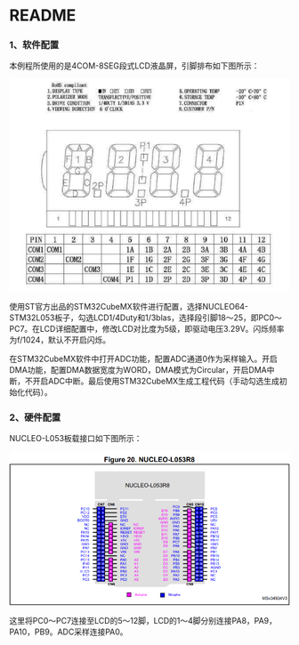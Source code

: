 # README

### 1、软件配置

本例程所使用的是4COM-8SEG段式LCD液晶屏，引脚排布如下图所示：

![](SEG_LCD.PNG)

使用ST官方出品的STM32CubeMX软件进行配置，选择NUCLEO64-STM32L053板子，勾选LCD1/4Duty和1/3blas，选择段引脚18～25，即PC0～PC7。在LCD详细配置中，修改LCD对比度为5级，即驱动电压3.29V。闪烁频率为f/1024，默认不开启闪烁。

在STM32CubeMX软件中打开ADC功能，配置ADC通道0作为采样输入。开启DMA功能，配置DMA数据宽度为WORD，DMA模式为Circular，开启DMA中断，不开启ADC中断。最后使用STM32CubeMX生成工程代码（手动勾选生成初始化代码）。

### 2、硬件配置

NUCLEO-L053板载接口如下图所示：

![](NUCLEOL053R8.PNG)

这里将PC0～PC7连接至LCD的5～12脚，LCD的1～4脚分别连接PA8，PA9，PA10，PB9。ADC采样连接PA0。